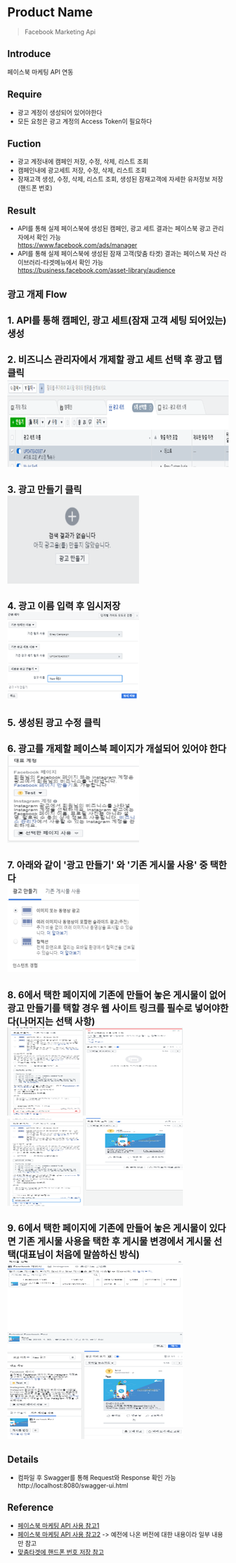 # Product Name
> Facebook Marketing Api

## Introduce
페이스북 마케팅 API 연동

## Require
* 광고 계정이 생성되어 있어야한다
* 모든 요청은 광고 계정의 Access Token이 필요하다

## Fuction
* 광고 계정내에 캠페인 저장, 수정, 삭제, 리스트 조회
* 캠페인내에 광고세트 저장, 수정, 삭제, 리스트 조회
* 잠재고객 생성, 수정, 삭제, 리스트 조회, 생성된 잠재고객에 자세한 유저정보 저장(핸드폰 번호)

## Result
* API를 통해 실제 페이스북에 생성된 캠페인, 광고 세트 결과는 페이스북 광고 관리자에서 확인 가능  
https://www.facebook.com/ads/manager  
* API를 통해 실제 페이스북에 생성된 잠재 고객(맞춤 타겟) 결과는 페이스북 자산 라이브러리-타겟메뉴에서 확인 가능   
https://business.facebook.com/asset-library/audience  

## 광고 개제 Flow
**1.** API를 통해 캠페인, 광고 세트(잠재 고객 세팅 되어있는) 생성  
---
**2.** 비즈니스 관리자에서 개제할 광고 세트 선택 후 광고 탭 클릭  
<img src="/img/1.PNG" width="600" height="200">  
---
**3.** 광고 만들기 클릭  
<img src="/img/2.PNG" width="300" height="200">  
---
**4.** 광고 이름 입력 후 임시저장  
<img src="/img/3.PNG" width="300" height="200">  
---
**5.** 생성된 광고 수정 클릭  
---
**6.** 광고를 개제할 페이스북 페이지가 개설되어 있어야 한다  
<img src="/img/7.PNG" width="300" height="200">  
---
**7.** 아래와 같이 '**광고 만들기**' 와 '**기존 게시물 사용**' 중 택한다  
<img src="/img/4.PNG" width="300" height="200">  
---
**8.** 6에서 택한 페이지에 기존에 만들어 놓은 게시물이 없어**광고 만들기**를 택할 경우 웹 사이트 링크를 필수로 넣어야한다(나머지는 선택 사항)  
<img src="/img/5.PNG" width="400" height="200"> &nbsp; <img src="/img/6.PNG" width="400" height="200">  
---  
**9.** 6에서 택한 페이지에 기존에 만들어 놓은 게시물이 있다면 **기존 게시물 사용**을 택한 후 게시물 변경에서 게시물 선택(대표님이 처음에 말씀하신 방식)  
<img src="/img/9.PNG" width="400" height="200"> &nbsp; <img src="/img/8.PNG" width="400" height="200">  
---  

## Details
* 컴파일 후 Swagger를 통해 Request와 Response 확인 가능  
http://localhost:8080/swagger-ui.html

## Reference
* [페이스북 마케팅 API 사용 참고1](https://developers.facebook.com/docs/marketing-api/buying-api)  
* [페이스북 마케팅 API 사용 참고2](https://github.com/facebook/facebook-java-business-sdk) -> 예전에 나온 버전에 대한 내용이라 일부 내용만 참고  
* [맞춤타겟에 핸드폰 번호 저장 참고](https://github.com/15520528/fbapi/blob/455d5f1bc078a7911a76b4de91bebf89031c4750/src/main/java/facebook/FacebookCustomAudience.java)  
